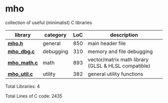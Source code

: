 # mho
collection of useful (minimalist) C libraries

<a name="mho_libs"></a>

library    | category | LoC | description
--------------------- | -------- | --- | --------------------------------
**[mho.h](mho.h)**| general | 850 | main header file
**[mho_dbg.c](mho_dbg.c)** | debugging | 310 | memory and file debugging
**[mho_math.c](mho_math.c)** | math | 893 | vector/matrix math library (GLSL & HLSL compatible)
**[mho_util.c](mho_util.c)** | utility | 382 | general utility functions

Total Libraries: 4

Total Lines of C code: 2435
